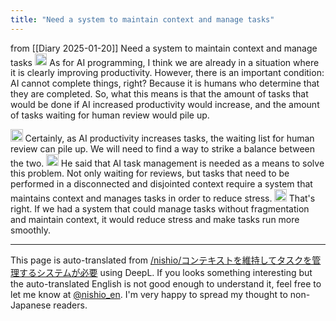 ```yaml
---
title: "Need a system to maintain context and manage tasks"
---
```


from  [[Diary 2025-01-20]]
Need a system to maintain context and manage tasks
<img src='https://scrapbox.io/api/pages/nishio-en/nishio/icon' alt='nishio.icon' height="19.5"/>
As for AI programming, I think we are already in a situation where it is clearly improving productivity.
However, there is an important condition: AI cannot complete things, right? Because it is humans who determine that they are completed.
So, what this means is that the amount of tasks that would be done if AI increased productivity would increase, and the amount of tasks waiting for human review would pile up.

<img src='https://scrapbox.io/api/pages/nishio-en/gpt/icon' alt='gpt.icon' height="19.5"/>
Certainly, as AI productivity increases tasks, the waiting list for human review can pile up. We will need to find a way to strike a balance between the two.

<img src='https://scrapbox.io/api/pages/nishio-en/nishio/icon' alt='nishio.icon' height="19.5"/>
He said that AI task management is needed as a means to solve this problem.
Not only waiting for reviews, but tasks that need to be performed in a disconnected and disjointed context require a system that maintains context and manages tasks in order to reduce stress.

<img src='https://scrapbox.io/api/pages/nishio-en/gpt/icon' alt='gpt.icon' height="19.5"/>
That's right. If we had a system that could manage tasks without fragmentation and maintain context, it would reduce stress and make tasks run more smoothly.

---
This page is auto-translated from [/nishio/コンテキストを維持してタスクを管理するシステムが必要](https://scrapbox.io/nishio/コンテキストを維持してタスクを管理するシステムが必要) using DeepL. If you looks something interesting but the auto-translated English is not good enough to understand it, feel free to let me know at [@nishio_en](https://twitter.com/nishio_en). I'm very happy to spread my thought to non-Japanese readers.